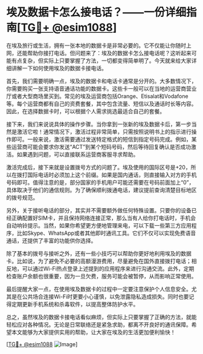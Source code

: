 # 埃及数据卡怎么接电话？——一份详细指南[[TG💪+ @esim1088](https://t.me/s/esim1088)]

在埃及旅行或生活，拥有一张本地的数据卡是非常必要的。它不仅能让你随时上网，还能帮助你接打电话。但问题来了：埃及的数据卡怎么接电话呢？这听起来可能有点复杂，但实际上只要掌握了方法，一切都变得简单明了。今天就来给大家详细讲解一下如何使用埃及的数据卡接电话。

首先，我们需要明确一点，埃及的数据卡和电话卡通常是分开的。大多数情况下，你需要购买一张支持语音通话功能的数据卡。这些卡一般可以在当地的运营商营业厅或者大型商场里买到。常见的埃及运营商包括Orange、Etisalat和Vodafone等。每个运营商都有自己的资费套餐，其中包含流量、短信以及通话时长等内容。因此，在选择数据卡时，可以根据个人需求挑选最适合自己的套餐。

接下来，我们来说说具体的操作步骤。当你拿到一张新的埃及数据卡后，第一步当然是激活它啦！通常情况下，激活过程非常简单，只需按照说明书上的指示进行操作即可。一般来说，激活需要通过发送特定格式的短信到指定号码完成。例如，某些运营商可能会要求你发送“ACT”到某个短码号码，然后等待回复确认是否成功激活。如果遇到问题，可以直接联系运营商客服寻求帮助。

激活完成后，接下来就是设置拨号方式的问题了。埃及使用的国际区号是+20，所以在拨打国际电话时必须加上这个前缀。如果是国内通话，则直接输入对方的手机号码即可。值得注意的是，部分国家的手机用户可能还需要在号码前面加上“0”，具体取决于他们的通信规则。为了确保顺利拨通电话，建议提前查询清楚目标地区的拨号规范。

另外，关于接听电话的部分，其实并不需要额外做任何特殊设置。只要你的设备已经正确配置好SIM卡，并且保持网络连接正常，那么当有人给你打电话时，手机会自动响铃提示。当然，如果你希望更方便地管理来电，可以下载一些第三方应用程序，比如Skype、WhatsApp或者其他即时通讯工具。它们不仅可以实现免费语音通话，还提供了丰富的功能供你选择。

除了基本的拨号与接听之外，还有一些小技巧可以帮助你更好地利用埃及的数据卡。比如说，为了避免不必要的高额漫游费用，尽量避免在国外直接拨打电话；相反地，可以通过Wi-Fi热点登录上述提到的应用程序来进行沟通交流。此外，定期检查账户余额也很重要，因为一旦欠费，服务可能会被暂停，从而影响正常使用。

最后提醒大家一点，在使用埃及数据卡的过程中一定要注意保护个人信息安全。尤其是在公共场合连接Wi-Fi时更要小心谨慎，以免泄露隐私造成损失。同时也要记得定期更新手机系统和杀毒软件，以提高整体防护水平。

总之，虽然埃及的数据卡接电话看似麻烦，但实际上只要掌握了正确的方法，就能轻松应对各种情况。无论是日常联络还是紧急求助，都离不开良好的通讯保障。希望本文能够为大家提供实用的帮助，让大家在埃及的生活更加便利愉快！

[[TG💪+ @esim1088](https://t.me/s/esim1088) ![Image](https://i.postimg.cc/4NQfJmqS/Snipaste-2025-05-13-00-14-12.png)]